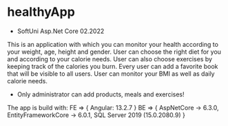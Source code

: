 # healthyApp
- SoftUni Asp.Net Core 02.2022

Тhis is an application with which you can monitor your health according to your weight, age, height and gender.
User can choose the right diet for you and according to your calorie needs.
User can also choose exercises by keeping track of the calories you burn.
Every user can add a favorite book that will be visible to all users.
User can monitor your BMI as well as daily calorie needs.

- Only administrator can add products, meals and exercises!

The app is build with:
  FE => { Angular: 13.2.7 }
  BE => {
    AspNetCore -> 6.3.0,
    EntityFrameworkCore -> 6.0.1,
    SQL Server 2019 (15.0.2080.9)
  }


